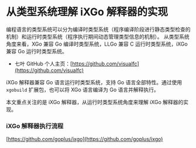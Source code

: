 # 从类型系统理解 iXGo 解释器的实现

编程语言的类型系统可以分为编译时类型系统（程序编译阶段进行静态类型检查的机制）和运行时类型系统（程序执行期间动态管理类型信息的机制）。
从类型系统角度来看，XGo 兼容 Go 编译时类型系统，LLGo 兼容 C 运行时类型系统，iXGo 兼容 Go 运行时类型系统。

- 七叶 GitHub 个人主页：[https://github.com/visualfc](https://github.com/visualfc)

iXGo 解释器兼容 Go 语言运行时类型系统，支持 Go 语言全部特性。通过使用 `xgobuild` 扩展包，也可以将 XGo 语言编译为 Go 语言并解释执行。

本文重点关注的是 iXGo 解释器，从运行时类型系统角度来理解 iXGo 解释器的实现。

### iXGo 解释器执行流程

[https://github.com/goplus/ixgo](https://github.com/goplus/ixgo)
